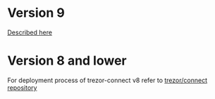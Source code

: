 # Version 9

[Described here](../../releases/connect.md)

# Version 8 and lower

For deployment process of trezor-connect v8 refer to [trezor/connect repository](https://github.com/trezor/connect/blob/develop/docs/deployment/index.md)
